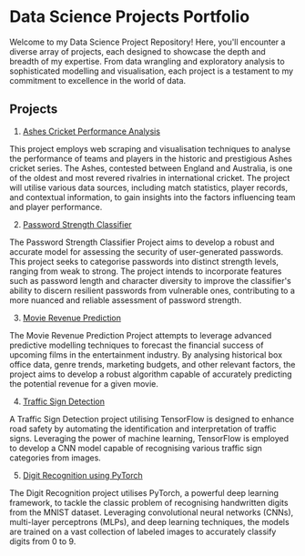 # Data Science Projects Portfolio
 
Welcome to my Data Science Project Repository! Here, you'll encounter a diverse array of projects, each designed to showcase the depth and breadth of my expertise. From data wrangling and exploratory analysis to sophisticated modelling and visualisation, each project is a testament to my commitment to excellence in the world of data.

## Projects
1. [Ashes Cricket Performance Analysis](https://github.com/THEjasonjiang/myPortfolio/tree/main/Ashes%20Cricket%20Performance%20Analysis)

This project employs web scraping and visualisation techniques to analyse the performance of teams and players in the historic and prestigious Ashes cricket series. The Ashes, contested between England and Australia, is one of the oldest and most revered rivalries in international cricket. The project will utilise various data sources, including match statistics, player records, and contextual information, to gain insights into the factors influencing team and player performance.

2. [Password Strength Classifier](https://github.com/THEjasonjiang/myPortfolio/tree/main/Password%20Strength%20Classifier)

The Password Strength Classifier Project aims to develop a robust and accurate model for assessing the security of user-generated passwords. This project seeks to categorise passwords into distinct strength levels, ranging from weak to strong. The project intends to incorporate features such as password length and character diversity to improve the classifier's ability to discern resilient passwords from vulnerable ones, contributing to a more nuanced and reliable assessment of password strength.

3. [Movie Revenue Prediction](https://github.com/THEjasonjiang/myPortfolio/tree/main/Password%20Strength%20Classifier)

The Movie Revenue Prediction Project attempts to leverage advanced predictive modelling techniques to forecast the financial success of upcoming films in the entertainment industry. By analysing historical box office data, genre trends, marketing budgets, and other relevant factors, the project aims to develop a robust algorithm capable of accurately predicting the potential revenue for a given movie.

4. [Traffic Sign Detection](https://github.com/THEjasonjiang/myPortfolio/tree/main/Traffic%20Sign%20Detection)

A Traffic Sign Detection project utilising TensorFlow is designed to enhance road safety by automating the identification and interpretation of traffic signs. Leveraging the power of machine learning, TensorFlow is employed to develop a CNN model capable of recognising various traffic sign categories from images.

5. [Digit Recognition using PyTorch](https://github.com/THEjasonjiang/myPortfolio/tree/main/Digit%20Recognition%20using%20PyTorch)

The Digit Recognition project utilises PyTorch, a powerful deep learning framework, to tackle the classic problem of recognising handwritten digits from the MNIST dataset. Leveraging convolutional neural networks (CNNs), multi-layer perceptrons (MLPs), and deep learning techniques, the models are trained on a vast collection of labeled images to accurately classify digits from 0 to 9.